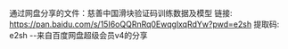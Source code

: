 通过网盘分享的文件：慈善中国滑块验证码训练数据及模型
链接: https://pan.baidu.com/s/15I6oQQRnRq0EwqglxqRdYw?pwd=e2sh 提取码: e2sh 
--来自百度网盘超级会员v4的分享